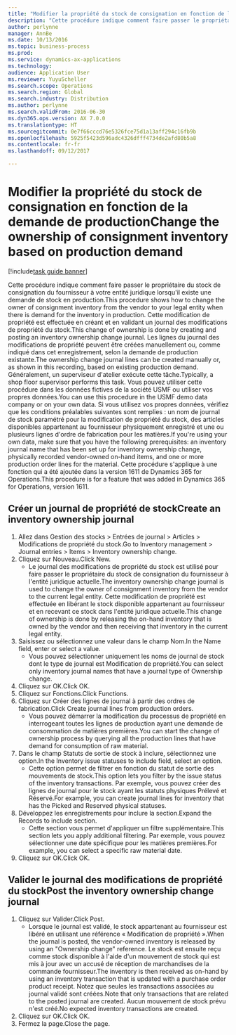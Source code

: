 ```yaml
---
title: "Modifier la propriété du stock de consignation en fonction de la demande de production"
description: "Cette procédure indique comment faire passer le propriétaire du stock de consignation du fournisseur à votre entité juridique lorsqu'il existe une demande de stock en production."
author: perlynne
manager: AnnBe
ms.date: 10/13/2016
ms.topic: business-process
ms.prod: 
ms.service: dynamics-ax-applications
ms.technology: 
audience: Application User
ms.reviewer: YuyuScheller
ms.search.scope: Operations
ms.search.region: Global
ms.search.industry: Distribution
ms.author: perlynne
ms.search.validFrom: 2016-06-30
ms.dyn365.ops.version: AX 7.0.0
ms.translationtype: HT
ms.sourcegitcommit: 0e7f66cccd76e5326fce75d1a13aff294c16fb9b
ms.openlocfilehash: 5925f5423d596adc4326dfff4734de2afd80b5a8
ms.contentlocale: fr-fr
ms.lasthandoff: 09/12/2017

---
```

# <a name="change-the-ownership-of-consignment-inventory-based-on-production-demand"></a><span data-ttu-id="1d7fa-103">Modifier la propriété du stock de consignation en fonction de la demande de production</span><span class="sxs-lookup"><span data-stu-id="1d7fa-103">Change the ownership of consignment inventory based on production demand</span></span>

[!include[task guide banner](../../includes/task-guide-banner.md)]

<span data-ttu-id="1d7fa-104">Cette procédure indique comment faire passer le propriétaire du stock de consignation du fournisseur à votre entité juridique lorsqu'il existe une demande de stock en production.</span><span class="sxs-lookup"><span data-stu-id="1d7fa-104">This procedure shows how to change the owner of consignment inventory from the vendor to your legal entity when there is demand for the inventory in production.</span></span> <span data-ttu-id="1d7fa-105">Cette modification de propriété est effectuée en créant et en validant un journal des modifications de propriété du stock.</span><span class="sxs-lookup"><span data-stu-id="1d7fa-105">This change of ownership is done by creating and posting an inventory ownership change journal.</span></span> <span data-ttu-id="1d7fa-106">Les lignes du journal des modifications de propriété peuvent être créées manuellement ou, comme indiqué dans cet enregistrement, selon la demande de production existante.</span><span class="sxs-lookup"><span data-stu-id="1d7fa-106">The ownership change journal lines can be created manually or, as shown in this recording, based on existing production demand.</span></span> <span data-ttu-id="1d7fa-107">Généralement, un superviseur d'atelier exécute cette tâche.</span><span class="sxs-lookup"><span data-stu-id="1d7fa-107">Typically, a shop floor supervisor performs this task.</span></span> <span data-ttu-id="1d7fa-108">Vous pouvez utiliser cette procédure dans les données fictives de la société USMF ou utiliser vos propres données.</span><span class="sxs-lookup"><span data-stu-id="1d7fa-108">You can use this procedure in the USMF demo data company or on your own data.</span></span> <span data-ttu-id="1d7fa-109">Si vous utilisez vos propres données, vérifiez que les conditions préalables suivantes sont remplies : un nom de journal de stock paramétré pour la modification de propriété du stock, des articles disponibles appartenant au fournisseur physiquement enregistré et une ou plusieurs lignes d'ordre de fabrication pour les matières.</span><span class="sxs-lookup"><span data-stu-id="1d7fa-109">If you're using your own data, make sure that you have the following prerequisites: an inventory journal name that has been set up for inventory ownership change, physically recorded vendor-owned on-hand items, and one or more production order lines for the material.</span></span> <span data-ttu-id="1d7fa-110">Cette procédure s'applique à une fonction qui a été ajoutée dans la version 1611 de Dynamics 365 for Operations.</span><span class="sxs-lookup"><span data-stu-id="1d7fa-110">This procedure is for a feature that was added in Dynamics 365 for Operations, version 1611.</span></span>


## <a name="create-an-inventory-ownership-journal"></a><span data-ttu-id="1d7fa-111">Créer un journal de propriété de stock</span><span class="sxs-lookup"><span data-stu-id="1d7fa-111">Create an inventory ownership journal</span></span>
1. <span data-ttu-id="1d7fa-112">Allez dans Gestion des stocks > Entrées de journal > Articles > Modifications de propriété du stock.</span><span class="sxs-lookup"><span data-stu-id="1d7fa-112">Go to Inventory management > Journal entries > Items > Inventory ownership change.</span></span>
2. <span data-ttu-id="1d7fa-113">Cliquez sur Nouveau.</span><span class="sxs-lookup"><span data-stu-id="1d7fa-113">Click New.</span></span>
    * <span data-ttu-id="1d7fa-114">Le journal des modifications de propriété du stock est utilisé pour faire passer le propriétaire du stock de consignation du fournisseur à l'entité juridique actuelle.</span><span class="sxs-lookup"><span data-stu-id="1d7fa-114">The inventory ownership change journal is used to change the owner of consignment inventory from the vendor to the current legal entity.</span></span> <span data-ttu-id="1d7fa-115">Cette modification de propriété est effectuée en libérant le stock disponible appartenant au fournisseur et en recevant ce stock dans l'entité juridique actuelle.</span><span class="sxs-lookup"><span data-stu-id="1d7fa-115">This change of ownership is done by releasing the on-hand inventory that is owned by the vendor and then receiving that inventory in the current legal entity.</span></span>  
3. <span data-ttu-id="1d7fa-116">Saisissez ou sélectionnez une valeur dans le champ Nom.</span><span class="sxs-lookup"><span data-stu-id="1d7fa-116">In the Name field, enter or select a value.</span></span>
    * <span data-ttu-id="1d7fa-117">Vous pouvez sélectionner uniquement les noms de journal de stock dont le type de journal est Modification de propriété.</span><span class="sxs-lookup"><span data-stu-id="1d7fa-117">You can select only inventory journal names that have a journal type of Ownership change.</span></span>  
4. <span data-ttu-id="1d7fa-118">Cliquez sur OK.</span><span class="sxs-lookup"><span data-stu-id="1d7fa-118">Click OK.</span></span>
5. <span data-ttu-id="1d7fa-119">Cliquez sur Fonctions.</span><span class="sxs-lookup"><span data-stu-id="1d7fa-119">Click Functions.</span></span>
6. <span data-ttu-id="1d7fa-120">Cliquez sur Créer des lignes de journal à partir des ordres de fabrication.</span><span class="sxs-lookup"><span data-stu-id="1d7fa-120">Click Create journal lines from production orders.</span></span>
    * <span data-ttu-id="1d7fa-121">Vous pouvez démarrer la modification du processus de propriété en interrogeant toutes les lignes de production ayant une demande de consommation de matières premières.</span><span class="sxs-lookup"><span data-stu-id="1d7fa-121">You can start the change of ownership process by querying all the production lines that have demand for consumption of raw material.</span></span>  
7. <span data-ttu-id="1d7fa-122">Dans le champ Statuts de sortie de stock à inclure, sélectionnez une option.</span><span class="sxs-lookup"><span data-stu-id="1d7fa-122">In the Inventory issue statuses to include field, select an option.</span></span>
    * <span data-ttu-id="1d7fa-123">Cette option permet de filtrer en fonction du statut de sortie des mouvements de stock.</span><span class="sxs-lookup"><span data-stu-id="1d7fa-123">This option lets you filter by the issue status of the inventory transactions.</span></span> <span data-ttu-id="1d7fa-124">Par exemple, vous pouvez créer des lignes de journal pour le stock ayant les statuts physiques Prélevé et Réservé.</span><span class="sxs-lookup"><span data-stu-id="1d7fa-124">For example, you can create journal lines for inventory that has the Picked and Reserved physical statuses.</span></span>  
8. <span data-ttu-id="1d7fa-125">Développez les enregistrements pour inclure la section.</span><span class="sxs-lookup"><span data-stu-id="1d7fa-125">Expand the Records to include section.</span></span>
    * <span data-ttu-id="1d7fa-126">Cette section vous permet d'appliquer un filtre supplémentaire.</span><span class="sxs-lookup"><span data-stu-id="1d7fa-126">This section lets you apply additional filtering.</span></span> <span data-ttu-id="1d7fa-127">Par exemple, vous pouvez sélectionner une date spécifique pour les matières premières.</span><span class="sxs-lookup"><span data-stu-id="1d7fa-127">For example, you can select a specific raw material date.</span></span>  
9. <span data-ttu-id="1d7fa-128">Cliquez sur OK.</span><span class="sxs-lookup"><span data-stu-id="1d7fa-128">Click OK.</span></span>

## <a name="post-the-inventory-ownership-change-journal"></a><span data-ttu-id="1d7fa-129">Valider le journal des modifications de propriété du stock</span><span class="sxs-lookup"><span data-stu-id="1d7fa-129">Post the inventory ownership change journal</span></span>
1. <span data-ttu-id="1d7fa-130">Cliquez sur Valider.</span><span class="sxs-lookup"><span data-stu-id="1d7fa-130">Click Post.</span></span>
    * <span data-ttu-id="1d7fa-131">Lorsque le journal est validé, le stock appartenant au fournisseur est libéré en utilisant une référence « Modification de propriété ».</span><span class="sxs-lookup"><span data-stu-id="1d7fa-131">When the journal is posted, the vendor-owned inventory is released by using an "Ownership change" reference.</span></span> <span data-ttu-id="1d7fa-132">Le stock est ensuite reçu comme stock disponible à l'aide d'un mouvement de stock qui est mis à jour avec un accusé de réception de marchandises de la commande fournisseur.</span><span class="sxs-lookup"><span data-stu-id="1d7fa-132">The inventory is then received as on-hand by using an inventory transaction that is updated with a purchase order product receipt.</span></span> <span data-ttu-id="1d7fa-133">Notez que seules les transactions associées au journal validé sont créées.</span><span class="sxs-lookup"><span data-stu-id="1d7fa-133">Note that only transactions that are related to the posted journal are created.</span></span> <span data-ttu-id="1d7fa-134">Aucun mouvement de stock prévu n'est créé.</span><span class="sxs-lookup"><span data-stu-id="1d7fa-134">No expected inventory transactions are created.</span></span>  
2. <span data-ttu-id="1d7fa-135">Cliquez sur OK.</span><span class="sxs-lookup"><span data-stu-id="1d7fa-135">Click OK.</span></span>
3. <span data-ttu-id="1d7fa-136">Fermez la page.</span><span class="sxs-lookup"><span data-stu-id="1d7fa-136">Close the page.</span></span>

